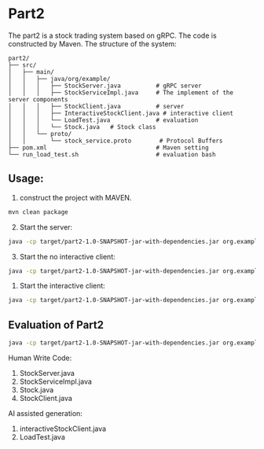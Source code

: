 
 # Part2
The part2 is a stock trading system based on gRPC. The code is constructed by Maven. 
The structure of the system:
```text
part2/
├── src/
│   ├── main/
│   │   ├── java/org/example/
│   │   │   ├── StockServer.java          # gRPC server
│   │   │   ├── StockServiceImpl.java     # The implement of the server components 
│   │   │   ├── StockClient.java          # server
│   │   │   ├── InteractiveStockClient.java # interactive client
│   │   │   └── LoadTest.java             # evaluation
│   │   │   └── Stock.java   # Stock class
│   │   └── proto/
│   │       └── stock_service.proto        # Protocol Buffers 
├── pom.xml                               # Maven setting
└── run_load_test.sh                      # evaluation bash
```
## Usage:
1. construct the project with MAVEN.
```bash
mvn clean package
```
2. Start the server:
```bash
java -cp target/part2-1.0-SNAPSHOT-jar-with-dependencies.jar org.example.StockServer <server_host> <server_port> GameStart=<stock_price> RottenFishCo=<stock_price> BoarCo=<stock_price> MenhirCo=<stock_price>
```
3. Start the no interactive client:
```bash
java -cp target/part2-1.0-SNAPSHOT-jar-with-dependencies.jar org.example.StockClient <server_host> <server_port>
```
1. Start the interactive client:
```bash
java -cp target/part2-1.0-SNAPSHOT-jar-with-dependencies.jar org.example.InteractiveStockClient <server_host> <server_port>
```
## Evaluation of Part2
```bash
java -cp target/part2-1.0-SNAPSHOT-jar-with-dependencies.jar org.example.LoadTest <server_host> <server_port>
```
Human Write Code:
1. StockServer.java 
2. StockServiceImpl.java
3. Stock.java
4. StockClient.java


AI assisted generation:
1. interactiveStockClient.java
2. LoadTest.java

